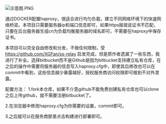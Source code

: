 ![示意图.PNG](https://bitbucket.org/repo/56d8kR/images/3988932166-%E7%A4%BA%E6%84%8F%E5%9B%BE.PNG)

通过DOCKER配置haproxy，很适合进行均匀负载，建立不同网络环境下的快速网络桥梁。本项目只需要服务器ip和端口信息即可，如果https报错说证书不匹配，只要在后台服务器生成cn为负载均衡服务器的域名即可，不需要在haproxy中保存证书。

本项目可以完全自由修改和分发，不做任何限制，受 https://github.com/XGFan/ss-relay 启发完成，但是原作者遗漏了一些东西，我进行了补全。选择bitbucket而不是Github是因为bitbucket支持建立私有仓库，在之后的操作中需要将服务器的信息写入haproxy.cfg中，即使其后修改也可以在commit中看到，这些信息越少暴露越好，授权服务商访问权限即可做到不对外泄露。

配置方法： 1.fork本仓库，如果不介意github不能免费创建私有仓库也可以clone之后上传github，就不需要注册bitbucket了。

2.在浏览器中修改haproxy.cfg为你需要的设置，commit即可。

3.之后就可以在服务商那里点击构建进行部署即可。